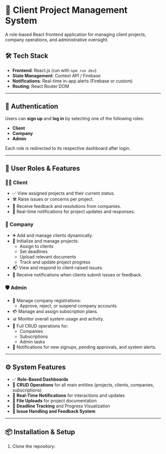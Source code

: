 # 🚀 Client Project Management System

A role-based React frontend application for managing client projects, company operations, and administrative oversight.

## 🛠️ Tech Stack
- **Frontend**: React.js (run with `npm run dev`)
- **State Management**: Context API / Firebase
- **Notifications**: Real-time in-app alerts (Firebase or custom)
- **Routing**: React Router DOM

---

## 🔐 Authentication
Users can **sign up** and **log in** by selecting one of the following roles:
- **Client**
- **Company**
- **Admin**

Each role is redirected to its respective dashboard after login.

---

## 👥 User Roles & Features

### 🧑‍💼 Client
- ✅ View assigned projects and their current status.
- 🛠️ Raise issues or concerns per project.
- 🔁 Receive feedback and resolutions from companies.
- 🔔 Real-time notifications for project updates and responses.

### 🏢 Company
- ➕ Add and manage clients dynamically.
- 🚧 Initialize and manage projects:
  - Assign to clients
  - Set deadlines
  - Upload relevant documents
  - Track and update project progress
- 📬 View and respond to client-raised issues.
- 🔔 Receive notifications when clients submit issues or feedback.

### 🛡️ Admin
- 🧾 Manage company registrations:
  - Approve, reject, or suspend company accounts.
- 💳 Manage and assign subscription plans.
- 📊 Monitor overall system usage and activity.
- 🔁 Full CRUD operations for:
  - Companies
  - Subscriptions
  - Admin tasks
- 🔔 Notifications for new signups, pending approvals, and system alerts.

---

## ⚙️ System Features

- ✅ **Role-Based Dashboards**
- 🧩 **CRUD Operations** for all main entities (projects, clients, companies, subscriptions)
- 📢 **Real-Time Notifications** for interactions and updates
- 📁 **File Uploads** for project documentation
- 📆 **Deadline Tracking** and Progress Visualization
- 📮 **Issue Handling and Feedback System**

---

## 📦 Installation & Setup

1. Clone the repository:
   ```bash
